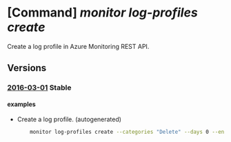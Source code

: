 # [Command] _monitor log-profiles create_

Create a log profile in Azure Monitoring REST API.

## Versions

### [2016-03-01](/Resources/mgmt-plane/L3N1YnNjcmlwdGlvbnMve30vcHJvdmlkZXJzL21pY3Jvc29mdC5pbnNpZ2h0cy9sb2dwcm9maWxlcy97fQ==/2016-03-01.xml) **Stable**

<!-- mgmt-plane /subscriptions/{}/providers/microsoft.insights/logprofiles/{} 2016-03-01 -->

#### examples

- Create a log profile. (autogenerated)
    ```bash
        monitor log-profiles create --categories "Delete" --days 0 --enabled true --location westus2 --locations westus --name MyLogProfile --service-bus-rule-id "/subscriptions/{YOUR SUBSCRIPTION ID}/resourceGroups/{RESOURCE GROUP NAME}/providers/Microsoft.EventHub/namespaces/{EVENT HUB NAME SPACE}/authorizationrules/RootManageSharedAccessKey"
    ```
